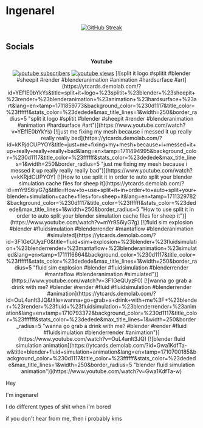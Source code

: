 # Ingenarel

<p align="center">
  <a href="https://git.io/streak-stats"><img src="https://streak-stats.demolab.com?user=ingenarel&theme=youtube-dark&border_radius=30&card_width=500&background=000000&stroke=FF0000&border=FF0000&ring=EB0000&fire=EB0000&currStreakNum=EBEBEB&sideNums=EBEBEB&currStreakLabel=EBEBEB&sideLabels=EBEBEB&dates=EBEBEB&excludeDaysLabel=EBEBEB" alt="GitHub Streak" /></a>
</p>

## Socials

<p align="center"><b>Youtube</font></b></p>

<p align="center">
  <a href="https://www.youtube.com/channel/UC90Tar8Bpx3Q8UqpM8qxWZw?sub_confirmation=1">
      <img alt="youtube subscribers" title="Subscribe to my YouTube channel" src="https://img.shields.io/youtube/channel/subscribers/UC90Tar8Bpx3Q8UqpM8qxWZw?style=for-the-badge"/></a>
  <a href="https://www.youtube.com/channel/UC90Tar8Bpx3Q8UqpM8qxWZw?sub_confirmation=1">
      <img alt="youtube views" title="YouTube views" src="https://img.shields.io/youtube/channel/views/UC90Tar8Bpx3Q8UqpM8qxWZw?style=for-the-badge"/></a> 
  <!-- BEGIN YOUTUBE-CARDS -->
[![split it logo #splitit #blender #sheepit #render #blenderanimation #animation #hardsurface #art](https://ytcards.demolab.com/?id=YEf1E0bYkYs&title=split+it+logo+%23splitit+%23blender+%23sheepit+%23render+%23blenderanimation+%23animation+%23hardsurface+%23art&lang=en&timestamp=1711859773&background_color=%230d1117&title_color=%23ffffff&stats_color=%23dedede&max_title_lines=1&width=250&border_radius=5 "split it logo #splitit #blender #sheepit #render #blenderanimation #animation #hardsurface #art")](https://www.youtube.com/watch?v=YEf1E0bYkYs)
[![just me fixing my mesh because i messed it up really really really bad](https://ytcards.demolab.com/?id=kKRjdCUPYOY&title=just+me+fixing+my+mesh+because+i+messed+it+up+really+really+really+bad&lang=en&timestamp=1711494995&background_color=%230d1117&title_color=%23ffffff&stats_color=%23dedede&max_title_lines=1&width=250&border_radius=5 "just me fixing my mesh because i messed it up really really really bad")](https://www.youtube.com/watch?v=kKRjdCUPYOY)
[![How to use split it in order to auto split your blender simulation cache files for sheep it](https://ytcards.demolab.com/?id=mYr9S6iyG7g&title=How+to+use+split+it+in+order+to+auto+split+your+blender+simulation+cache+files+for+sheep+it&lang=en&timestamp=1711329782&background_color=%230d1117&title_color=%23ffffff&stats_color=%23dedede&max_title_lines=1&width=250&border_radius=5 "How to use split it in order to auto split your blender simulation cache files for sheep it")](https://www.youtube.com/watch?v=mYr9S6iyG7g)
[![fluid sim explosion #blender #fluidsimulation #blenderrender #mantaflow #blenderanimation #simulated](https://ytcards.demolab.com/?id=3F1GeQUyzF0&title=fluid+sim+explosion+%23blender+%23fluidsimulation+%23blenderrender+%23mantaflow+%23blenderanimation+%23simulated&lang=en&timestamp=1711116664&background_color=%230d1117&title_color=%23ffffff&stats_color=%23dedede&max_title_lines=1&width=250&border_radius=5 "fluid sim explosion #blender #fluidsimulation #blenderrender #mantaflow #blenderanimation #simulated")](https://www.youtube.com/watch?v=3F1GeQUyzF0)
[![wanna go grab a drink with me? #blender #render #fluid #fluidsimulation #blenderrender #animation](https://ytcards.demolab.com/?id=OuL4anlt3JQ&title=wanna+go+grab+a+drink+with+me%3F+%23blender+%23render+%23fluid+%23fluidsimulation+%23blenderrender+%23animation&lang=en&timestamp=1710793372&background_color=%230d1117&title_color=%23ffffff&stats_color=%23dedede&max_title_lines=1&width=250&border_radius=5 "wanna go grab a drink with me? #blender #render #fluid #fluidsimulation #blenderrender #animation")](https://www.youtube.com/watch?v=OuL4anlt3JQ)
[![blender fluid simulation animation](https://ytcards.demolab.com/?id=Gwa1KdfTa-w&title=blender+fluid+simulation+animation&lang=en&timestamp=1710700185&background_color=%230d1117&title_color=%23ffffff&stats_color=%23dedede&max_title_lines=1&width=250&border_radius=5 "blender fluid simulation animation")](https://www.youtube.com/watch?v=Gwa1KdfTa-w)
<!-- END YOUTUBE-CARDS -->
</p>

Hey

I'm ingenarel

I do different types of shit when i'm bored

if you don't hear from me, then i probably kms
